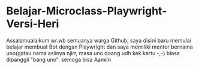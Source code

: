# Belajar-Microclass-Playwright-Versi-Heri
Assalamualaikum wr.wb semuanya warga Github, saya disini baru memulai belajar membuat Bot dengan Playwright dan saya memiliki mentor bernama uno(gatau nama aslinya njirr, masa uno doang udh kek kartu -,-) biasa dipanggil "bang uno". semoga bisa Aamiin
